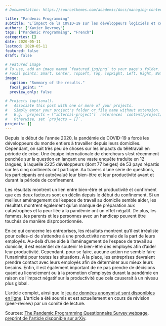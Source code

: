 ```yaml
---
# Documentation: https://sourcethemes.com/academic/docs/managing-content/

title: "Pandemic Programming"
subtitle: "L’impact de la COVID-19 sur les développeurs logiciels et comment les entreprises peuvent aider"
authors: ["Xavier Devroey"]
tags: ["Pandemic Programming", "French"]
categories: []
date: 2020-05-11
lastmod: 2020-05-11
featured: false
draft: false

# Featured image
# To use, add an image named `featured.jpg/png` to your page's folder.
# Focal points: Smart, Center, TopLeft, Top, TopRight, Left, Right, BottomLeft, Bottom, BottomRight.
image:
  caption: "Summary of the results."
  focal_point: ""
  preview_only: false

# Projects (optional).
#   Associate this post with one or more of your projects.
#   Simply enter your project's folder or file name without extension.
#   E.g. `projects = ["internal-project"]` references `content/project/deep-learning/index.md`.
#   Otherwise, set `projects = []`.
projects: []
---
```


Depuis le début de l'année 2020, la pandémie de COVID-19 a forcé les développeurs du monde entiers à travailler depuis leurs domiciles. Cependant, on sait très peu de choses sur les impacts du télétravail en période de crise. Une équipe internationale de chercheurs s’est récemment penchée sur la question en lançant une vaste enquête traduite en 12 langues, à laquelle 2225 développeurs (dont 77 belges) de 53 pays répartis sur les cinq continents ont participé. Au travers d’une série de questions, les participants ont autoévalué leur bien-être et leur productivité avant et durant la période de confinement.

Les résultats montrent un lien entre bien-être et productivité et confirment que ces deux facteurs sont en déclin depuis le début du confinement. Si un meilleur aménagement de l’espace de travail au domicile semble aider, les résultats montrent également qu’un manque de préparation aux catastrophes et la peur liée à la pandémie ont un effet négatif. De plus, les femmes, les parents et les personnes avec un handicap peuvent être touchés de manière disproportionnée.

En ce qui concerne les entreprises, les résultats montrent qu’il est irréaliste pour celles-ci de s’attendre à une productivité normale de la part de leurs employés. Au-delà d’une aide à l’aménagement de l’espace de travail au domicile, il est essentiel de soutenir le bien-être des employés afin d’aider leur productivité. Cependant, pour se faire, aucune action ne semble faire l’unanimité pour toutes les situations. À la place, les entreprises devraient prendre contact avec leurs employés afin de déterminer aux mieux leurs besoins. Enfin, il est également important de ne pas prendre de décisions quant au licenciement ou à la promotion d’employés durant la pandémie en raison de l’impact négatif sur la productivité que cela causerait à un niveau plus global.

L’article complet, ainsi que le [jeu de données anonymisé sont disponibles en ligne](https://paulralph.name/2020/03/27/pandemic-programming-questionnaire/). L’article a été soumis et est actuellement en cours de révision (peer-review) par un comité de lecture.

Sources: [The Pandemic Programming Questionnaire Survey webpage](https://paulralph.name/2020/03/27/pandemic-programming-questionnaire/), [preprint de l'article disponible sur  arXiv](https://arxiv.org/abs/2005.01127).
